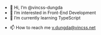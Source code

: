 - 👋 Hi, I’m @vincss-dungda
- 👀 I’m interested in Front-End Development
- 🌱 I’m currently learning TypeScript
<!--- - 💞️ I’m looking to collaborate on ... --->
- 📫 How to reach me v.dungda@vincss.net

<!---
vincss-dungda/vincss-dungda is a ✨ special ✨ repository because its `README.md` (this file) appears on your GitHub profile.
You can click the Preview link to take a look at your changes.
--->
